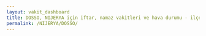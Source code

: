 ```yaml
---
layout: vakit_dashboard
title: DOSSO, NIJERYA için iftar, namaz vakitleri ve hava durumu - ilçe/eyalet seç
permalink: /NIJERYA/DOSSO/
---
```


<script type="text/javascript">
  var GLOBAL_COUNTRY = 'NIJERYA';
  var GLOBAL_CITY = 'DOSSO';
  var GLOBAL_STATE = '';
  var lat = 72;
  var lon = 21;
</script>
